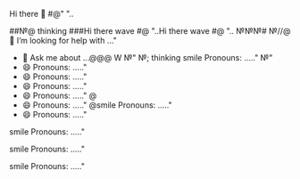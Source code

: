 Hi there 👋
#@"
"..
<!--"
**war4iiior/war4iiior** is a ✨ _special_ ✨ repository because its `README.md` (this file) appears on your GitHub profile.

Here are some ideas to get you started:@
##№
- 🔭 I’m currently working on ...@
- 🌱 I’m currently learning ...
- 👯 I’m looking to collaborate on ...2
- 🤔 I’m looking for help with ...
- 💬 Ask me about ...+
- 📫 How to reach me: ..."@
- 😄 Pronouns: ....."
- ⚡ Fun fact: ...№"
-->
##№@
 thinking
###Hi there wave #@ "..Hi there wave #@ "..
№№№#
№//@
 🤔 I’m looking for help with ..."
- 💬 Ask me about ...@@@
W
№"
№; thinking
smile Pronouns: ....."
№"
- 😄 Pronouns: ....."
- 😄 Pronouns: ....."
- 😄 Pronouns: ....."
- 😄 Pronouns: ....."
@
- 😄 Pronouns: ....."
@smile Pronouns: ....."
- 😄 Pronouns: ....."


smile Pronouns: ....."

smile Pronouns: ....."

smile Pronouns: ....."
